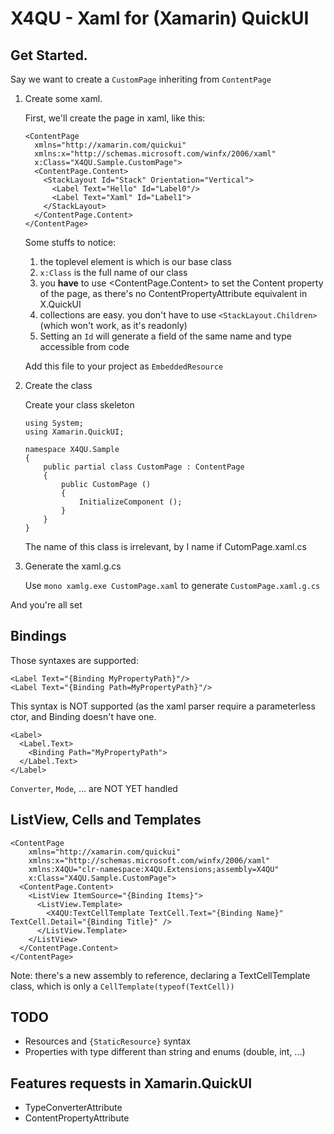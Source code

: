 X4QU - Xaml for (Xamarin) QuickUI
=================================

Get Started.
------------

Say we want to create a `CustomPage` inheriting from `ContentPage`

 1. Create some xaml. 

    First, we'll create the page in xaml, like this:
 
        <ContentPage 
          xmlns="http://xamarin.com/quickui"
          xmlns:x="http://schemas.microsoft.com/winfx/2006/xaml"
          x:Class="X4QU.Sample.CustomPage">
          <ContentPage.Content>
            <StackLayout Id="Stack" Orientation="Vertical">
              <Label Text="Hello" Id="Label0"/>
              <Label Text="Xaml" Id="Label1">
            </StackLayout>
          </ContentPage.Content>
        </ContentPage>
 
    Some stuffs to notice:
    
     1. the toplevel element is <ContentPage> which is our base class
     2. `x:Class` is the full name of our class
     3. you **have** to use <ContentPage.Content> to set the Content property of the page, as there's no ContentPropertyAttribute equivalent in X.QuickUI
     4. collections are easy. you don't have to use `<StackLayout.Children>` (which won't work, as it's readonly)
     5. Setting an `Id` will generate a field of the same name and type accessible from code
 
    Add this file to your project as `EmbeddedResource`
 
 2. Create the class

    Create your class skeleton
 
        using System;
        using Xamarin.QuickUI;

        namespace X4QU.Sample
        {
	        public partial class CustomPage : ContentPage
	        {
		        public CustomPage ()
		        {
			        InitializeComponent ();
			    }
			}
        }
    
     The name of this class is irrelevant, by I name if CutomPage.xaml.cs

 3. Generate the xaml.g.cs
 
    Use `mono xamlg.exe CustomPage.xaml` to generate `CustomPage.xaml.g.cs`
 
And you're all set

Bindings
--------
Those syntaxes are supported:

    <Label Text="{Binding MyPropertyPath}"/>
    <Label Text="{Binding Path=MyPropertyPath}"/>

This syntax is NOT supported (as the xaml parser require a parameterless ctor, and Binding doesn't have one.

    <Label>
      <Label.Text>
        <Binding Path="MyPropertyPath">
      </Label.Text>
    </Label>

`Converter`, `Mode`, ... are NOT YET handled

ListView, Cells and Templates
-----------------------------

    <ContentPage 
        xmlns="http://xamarin.com/quickui"
        xmlns:x="http://schemas.microsoft.com/winfx/2006/xaml"
        xmlns:X4QU="clr-namespace:X4QU.Extensions;assembly=X4QU"
        x:Class="X4QU.Sample.CustomPage">
      <ContentPage.Content>
        <ListView ItemSource="{Binding Items}">
          <ListView.Template>
            <X4QU:TextCellTemplate TextCell.Text="{Binding Name}" TextCell.Detail="{Binding Title}" />
          </ListView.Template>
        </ListView>
      </ContentPage.Content>
    </ContentPage>

Note: there's a new assembly to reference, declaring a TextCellTemplate class, which is only a `CellTemplate(typeof(TextCell))`

TODO
----
 - Resources and `{StaticResource}` syntax
 - Properties with type different than string and enums (double, int, ...)

Features requests in Xamarin.QuickUI
------------------------------------
 - TypeConverterAttribute
 - ContentPropertyAttribute
